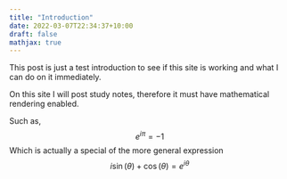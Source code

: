 ```yaml
---
title: "Introduction"
date: 2022-03-07T22:34:37+10:00
draft: false
mathjax: true
---
```



This post is just a test introduction to see if this site is working and what I can do on it immediately. 

On this site I will post study notes, therefore it must have mathematical rendering enabled. 

Such as, 
$$
e^{i\pi} = -1
$$
Which is actually a special of the more general expression 
$$
i\sin(\theta) + \cos(\theta) = e^{i\theta}
$$


